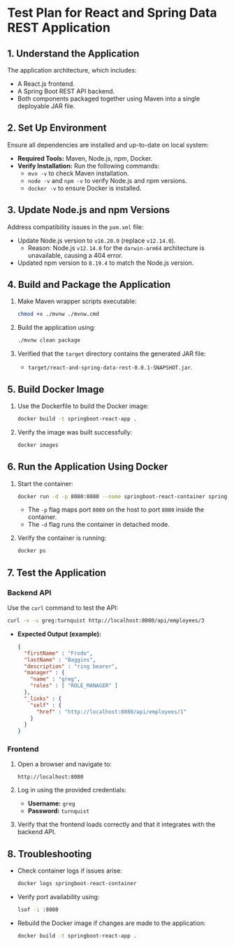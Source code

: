 
# **Test Plan for React and Spring Data REST Application**

## **1. Understand the Application**

The application architecture, which includes:

- A React.js frontend.
- A Spring Boot REST API backend.
- Both components packaged together using Maven into a single deployable JAR file.

## **2. Set Up Environment**

Ensure all dependencies are installed and up-to-date on local system:

- **Required Tools:** Maven, Node.js, npm, Docker.
- **Verify Installation:** Run the following commands:
  - `mvn -v` to check Maven installation.
  - `node -v` and `npm -v` to verify Node.js and npm versions.
  - `docker -v` to ensure Docker is installed.

## **3. Update Node.js and npm Versions**

Address compatibility issues in the `pom.xml` file:

- Update Node.js version to `v16.20.0` (replace `v12.14.0`).
  - Reason: Node.js `v12.14.0` for the `darwin-arm64` architecture is unavailable, causing a 404 error.
- Updated npm version to `8.19.4` to match the Node.js version.

## **4. Build and Package the Application**

1. Make Maven wrapper scripts executable:

   ```bash
   chmod +x ./mvnw ./mvnw.cmd
   ```

2. Build the application using:

   ```bash
   ./mvnw clean package
   ```

3. Verified that the `target` directory contains the generated JAR file:
   - `target/react-and-spring-data-rest-0.0.1-SNAPSHOT.jar`.

## **5. Build Docker Image**

1. Use the Dockerfile to build the Docker image:

   ```bash
   docker build -t springboot-react-app .
   ```

2. Verify the image was built successfully:

   ```bash
   docker images
   ```

## **6. Run the Application Using Docker**

1. Start the container:

   ```bash
   docker run -d -p 8080:8080 --name springboot-react-container springboot-react-app
   ```

   - The `-p` flag maps port `8080` on the host to port `8080` inside the container.
   - The `-d` flag runs the container in detached mode.

2. Verify the container is running:

   ```bash
   docker ps
   ```

## **7. Test the Application**

### **Backend API**

Use the `curl` command to test the API:

```bash
curl -v -u greg:turnquist http://localhost:8080/api/employees/3
```

- **Expected Output (example):**

  ```json
  {
    "firstName" : "Frodo",
    "lastName" : "Baggins",
    "description" : "ring bearer",
    "manager" : { 
      "name" : "greg", 
      "roles" : [ "ROLE_MANAGER" ] 
    },
    "_links" : {
      "self" : {
        "href" : "http://localhost:8080/api/employees/1"
      }
    }
  }
  ```

### **Frontend**

1. Open a browser and navigate to:

   ```
   http://localhost:8080
   ```

2. Log in using the provided credentials:
   - **Username:** `greg`
   - **Password:** `turnquist`
3. Verify that the frontend loads correctly and that it integrates with the backend API.

## **8. Troubleshooting**

- Check container logs if issues arise:

  ```bash
  docker logs springboot-react-container
  ```

- Verify port availability using:

  ```bash
  lsof -i :8080
  ```

- Rebuild the Docker image if changes are made to the application:

  ```bash
  docker build -t springboot-react-app .
  ```
